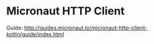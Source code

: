 # Micronaut HTTP Client #

Guide: http://guides.micronaut.io/micronaut-http-client-kotlin/guide/index.html

